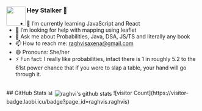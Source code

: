 ### <img align='left' src="https://media.giphy.com/media/mTs11L9uuyGiI/giphy.gif" width="50">Hey Stalker 👋

- 🌱 I’m currently learning JavaScript and React
- 🤔 I’m looking for help with mapping using leaflet
- 💬 Ask me about Probabilities, Java, DSA, JS/TS and literally any book 
- 📫 How to reach me: raghvisaxena@gmail.com
- 😄 Pronouns: She/her
- ⚡ Fun fact: I really like probabilities, infact there is 1 in roughly 5.2 to the 61st power chance that if you were to slap a table, your hand will go through it. 

<br/>
## GitHub Stats 📊
  <img align="center" src="https://github-readme-stats.vercel.app/api?username=raghvis&hide_border=true&show_icons=true&include_all_commits=true&theme=dark" alt="raghvi's github stats"/>
![visitor Count](https://visitor-badge.laobi.icu/badge?page_id=raghvis.raghvis)
